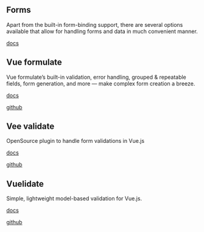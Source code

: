 ## Forms

Apart from the built-in form-binding support, there are several options available that allow for handling forms and data in much convenient manner.

[docs](https://vuejs.org/guide/essentials/forms.html)

## Vue formulate

Vue formulate’s built-in validation, error handling, grouped & repeatable fields, form generation, and more — make complex form creation a breeze.

[docs](https://vueformulate.com/)

[github](https://github.com/wearebraid/vue-formulate)

## Vee validate

OpenSource plugin to handle form validations in Vue.js

[docs](https://vee-validate.logaretm.com/v4/)

[github](https://github.com/logaretm/vee-validate)

## Vuelidate

Simple, lightweight model-based validation for Vue.js.

[docs](https://vuelidate.js.org/)

[github](https://github.com/vuelidate/vuelidate)


